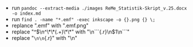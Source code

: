 - run `pandoc --extract-media ./images ReMe_Statistik-Skript_v.25.docx -o index.md`
- run `find . -name "*.emf" -exec inkscape -o {}.png {} \;`
- replance ".emf" with ".emf.png"
- replace "^$\n^\*\*(.+)\*\*" with "\n```{.r}\n$1\n```"
- replace "```\n\n```\{.r\}" with "\n"

